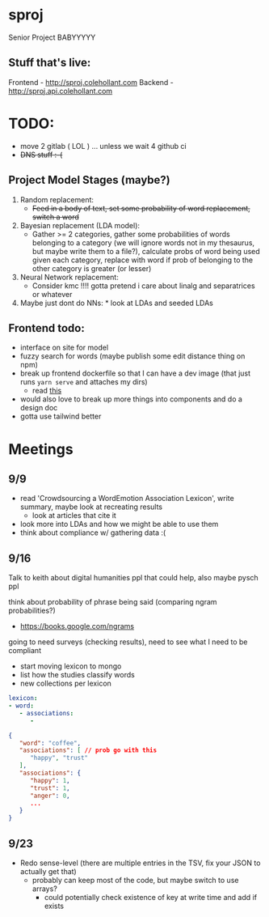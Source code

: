 # sproj
Senior Project BABYYYYY

## Stuff that's live:
Frontend - http://sproj.colehollant.com
Backend - http://sproj.api.colehollant.com


# TODO:

* move 2 gitlab ( LOL ) ... unless we wait 4 github ci
* ~~DNS stuff :-(~~
## Project Model Stages (maybe?)
  1. Random replacement:
     * ~~Feed in a body of text, set some probability of word replacement, switch a word~~
  2. Bayesian replacement (LDA model):
     * Gather >= 2 categories, gather some probabilities of words belonging to a category (we will ignore words not in my thesaurus, but maybe write them to a file?), calculate probs of word being used given each category, replace with word if prob of belonging to the other category is greater (or lesser)
  3. Neural Network replacement:
     * Consider kmc !!!! gotta pretend i care about linalg and separatrices or whatever
   4. Maybe just dont do NNs:
     * look at LDAs and seeded LDAs

## Frontend todo:
   * interface on site for model
   * fuzzy search for words (maybe publish some edit distance thing on npm)
   * break up frontend dockerfile so that I can have a dev image (that just runs `yarn serve` and attaches my dirs)
     * read [this](https://hackernoon.com/a-better-way-to-develop-node-js-with-docker-cd29d3a0093)
   * would also love to break up more things into components and do a design doc
   * gotta use tailwind better



# Meetings

## 9/9

- read 'Crowdsourcing a WordEmotion Association Lexicon', write summary, maybe look at recreating results 
	- look at articles that cite it
- look more into LDAs and how we might be able to use them
- think about compliance w/ gathering data :(


## 9/16

Talk to keith about digital humanities ppl that could help, also maybe pysch ppl

think about probability of phrase being said (comparing ngram probabilities?)
- https://books.google.com/ngrams

going to need surveys (checking results), need to see what I need to be compliant

- start moving lexicon to mongo
- list how the studies classify words
- new collections per lexicon

```yaml
lexicon:
- word:
   - associations:
      -  

```



```json
{
   "word": "coffee",
   "associations": [ // prob go with this
      "happy", "trust"
   ],
   "associations": {
      "happy": 1,
      "trust": 1,
      "anger": 0,
      ...
   }
}

```

## 9/23

- Redo sense-level (there are multiple entries in the TSV, fix your JSON to actually get that)
  - probably can keep most of the code, but maybe switch to use arrays?
    - could potentially check existence of key at write time and add if exists